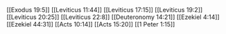 [[Exodus 19:5]]
[[Leviticus 11:44]]
[[Leviticus 17:15]]
[[Leviticus 19:2]]
[[Leviticus 20:25]]
[[Leviticus 22:8]]
[[Deuteronomy 14:21]]
[[Ezekiel 4:14]]
[[Ezekiel 44:31]]
[[Acts 10:14]]
[[Acts 15:20]]
[[1 Peter 1:15]]
